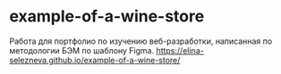 # example-of-a-wine-store
Работа для портфолио по изучению веб-разработки, написанная по методологии БЭМ по шаблону Figma.
https://elina-selezneva.github.io/example-of-a-wine-store/
